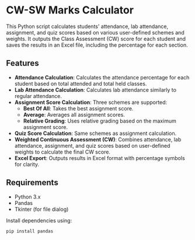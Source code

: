 # CW-SW Marks Calculator

This Python script calculates students' attendance, lab attendance, assignment, and quiz scores based on various user-defined schemes and weights. It outputs the Class Assessment (CW) score for each student and saves the results in an Excel file, including the percentage for each section.

## Features
- **Attendance Calculation**: Calculates the attendance percentage for each student based on total attended and total held classes.
- **Lab Attendance Calculation**: Calculates lab attendance similarly to regular attendance.
- **Assignment Score Calculation**: Three schemes are supported: 
  - **Best Of All**: Takes the best assignment score.
  - **Average**: Averages all assignment scores.
  - **Relative Grading**: Uses relative grading based on the maximum assignment score.
- **Quiz Score Calculation**: Same schemes as assignment calculation.
- **Weighted Continuous Assessment (CW)**: Combines attendance, lab attendance, assignment, and quiz scores based on user-defined weights to calculate the final CW score.
- **Excel Export**: Outputs results in Excel format with percentage symbols for clarity.

## Requirements
- Python 3.x
- Pandas
- Tkinter (for file dialog)

Install dependencies using:
```bash
pip install pandas
